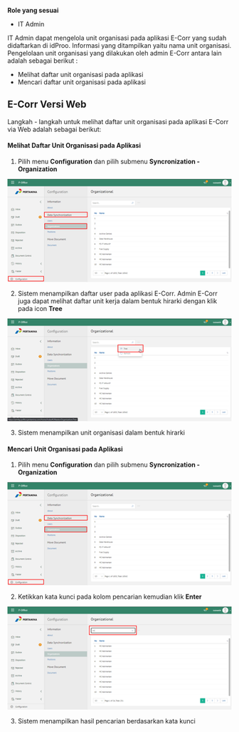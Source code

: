 **Role yang sesuai**

- IT Admin

IT Admin dapat mengelola unit organisasi pada aplikasi E-Corr yang sudah didaftarkan di idProo. Informasi yang ditampilkan yaitu nama unit organisasi. Pengelolaan unit organisasi yang dilakukan oleh admin E-Corr antara lain adalah sebagai berikut :

- Melihat daftar unit organisasi pada aplikasi
- Mencari daftar unit organisasi pada aplikasi

## **E-Corr Versi Web**

Langkah - langkah untuk melihat daftar unit organisasi pada aplikasi E-Corr via Web adalah sebagai berikut:

#### **Melihat Daftar Unit Organisasi pada Aplikasi**


1. Pilih menu **Configuration** dan pilih submenu **Syncronization - Organization**

![gambar](SC_Konfigurasi/KF05.png)

2. Sistem menampilkan daftar user pada aplikasi E-Corr. Admin E-Corr juga dapat melihat daftar unit kerja dalam bentuk hirarki dengan klik pada icon **Tree**

![gambar](SC_Konfigurasi/KF06.png)

3. Sistem menampilkan unit organisasi dalam bentuk hirarki


#### **Mencari Unit Organisasi pada Aplikasi**

1. Pilih menu **Configuration** dan pilih submenu **Syncronization - Organization**

![gambar](SC_Konfigurasi/KF07.png)

2. Ketikkan kata kunci pada kolom pencarian kemudian klik **Enter**

![gambar](SC_Konfigurasi/KF08.png)

3. Sistem menampilkan hasil pencarian berdasarkan kata kunci
